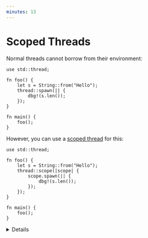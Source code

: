 ```yaml
---
minutes: 13
---
```


# Scoped Threads

Normal threads cannot borrow from their environment:

```rust,editable,compile_fail
use std::thread;

fn foo() {
    let s = String::from("Hello");
    thread::spawn(|| {
        dbg!(s.len());
    });
}

fn main() {
    foo();
}
```

However, you can use a [scoped thread][1] for this:

```rust,editable
use std::thread;

fn foo() {
    let s = String::from("Hello");
    thread::scope(|scope| {
        scope.spawn(|| {
            dbg!(s.len());
        });
    });
}

fn main() {
    foo();
}
```

[1]: https://doc.rust-lang.org/std/thread/fn.scope.html

<details>

- The reason for that is that when the `thread::scope` function completes, all
  the threads are guaranteed to be joined, so they can return borrowed data.
- Normal Rust borrowing rules apply: you can either borrow mutably by one
  thread, or immutably by any number of threads.

</details>
